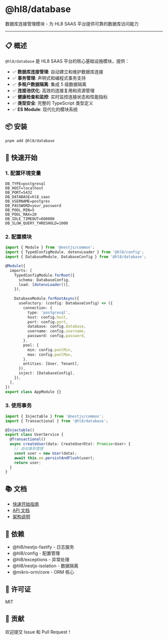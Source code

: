 # @hl8/database

数据库连接管理模块 - 为 HL8 SAAS 平台提供可靠的数据库访问能力

---

## 📋 概述

`@hl8/database` 是 HL8 SAAS 平台的核心基础设施模块，提供：

- ✅ **数据库连接管理**: 自动建立和维护数据库连接
- ✅ **事务管理**: 声明式和编程式事务支持
- ✅ **多租户数据隔离**: 集成 5 级数据隔离
- ✅ **连接池优化**: 高效的连接复用和资源管理
- ✅ **健康检查和监控**: 实时监控连接状态和性能指标
- ✅ **类型安全**: 完整的 TypeScript 类型定义
- ✅ **ES Module**: 现代化的模块系统

## 📦 安装

```bash
pnpm add @hl8/database
```

## 🚀 快速开始

### 1. 配置环境变量

```env
DB_TYPE=postgresql
DB_HOST=localhost
DB_PORT=5432
DB_DATABASE=hl8_saas
DB_USERNAME=postgres
DB_PASSWORD=your_password
DB_POOL_MIN=5
DB_POOL_MAX=20
DB_IDLE_TIMEOUT=600000
DB_SLOW_QUERY_THRESHOLD=1000
```

### 2. 配置模块

```typescript
import { Module } from '@nestjs/common';
import { TypedConfigModule, dotenvLoader } from '@hl8/config';
import { DatabaseModule, DatabaseConfig } from '@hl8/database';

@Module({
  imports: [
    TypedConfigModule.forRoot({
      schema: DatabaseConfig,
      load: [dotenvLoader()],
    }),
    
    DatabaseModule.forRootAsync({
      useFactory: (config: DatabaseConfig) => ({
        connection: {
          type: 'postgresql',
          host: config.host,
          port: config.port,
          database: config.database,
          username: config.username,
          password: config.password,
        },
        pool: {
          min: config.poolMin,
          max: config.poolMax,
        },
        entities: [User, Tenant],
      }),
      inject: [DatabaseConfig],
    }),
  ],
})
export class AppModule {}
```

### 3. 使用事务

```typescript
import { Injectable } from '@nestjs/common';
import { Transactional } from '@hl8/database';

@Injectable()
export class UserService {
  @Transactional()
  async createUser(data: CreateUserDto): Promise<User> {
    // 自动事务管理
    const user = new User(data);
    await this.em.persistAndFlush(user);
    return user;
  }
}
```

## 📚 文档

- [快速开始指南](../../specs/004-database/quickstart.md)
- [API 文档](../../specs/004-database/contracts/)
- [架构说明](../../specs/004-database/architecture-notes.md)

## 🔗 依赖

- @hl8/nestjs-fastify - 日志服务
- @hl8/config - 配置管理
- @hl8/exceptions - 异常处理
- @hl8/nestjs-isolation - 数据隔离
- @mikro-orm/core - ORM 核心

## 📄 许可证

MIT

## 🤝 贡献

欢迎提交 Issue 和 Pull Request！

